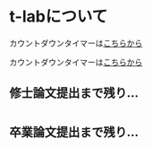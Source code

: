# t-labについて

カウントダウンタイマーは[こちらから](https://t-lab-informal.github.io/CountDownTimer/)

カウントダウンタイマーは[こちらから](https://t-lab-informal.github.io/CountDownTimer.html)


<html>
  <body>
    <div class="first-timer" id="first-timer">
      <h2>修士論文提出まで残り...</h2>
      <h1><div class="count-down-timer1" id="count_down_timer1"></div></h1>
    </div>
    <div class="secound-timer" id="secound-timer">
      <h2>卒業論文提出まで残り...</h2>
      <h1><div class="count-down-timer2" id="count_down_timer2"></div></h1>
    </div>
  </body>
</html>

<script typt='text/javascript' src='./countdown.js'>
